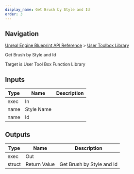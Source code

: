 ```yaml
---
display_name: Get Brush by Style and Id
order: 3
---
```

## Navigation

[Unreal Engine Blueprint API Reference](https://dev.epicgames.com/documentation/en-us/unreal-engine/BlueprintAPI) > [User Toolbox Library](https://dev.epicgames.com/documentation/en-us/unreal-engine/BlueprintAPI/UserToolboxLibrary)

Get Brush by Style and Id

Target is User Tool Box Function Library

## Inputs

| Type | Name | Description |
| --- | --- | --- |
| exec | In |  |
| name | Style Name |  |
| name | Id |  |

## Outputs

| Type | Name | Description |
| --- | --- | --- |
| exec | Out |  |
| struct | Return Value | Get Brush by Style and Id |
